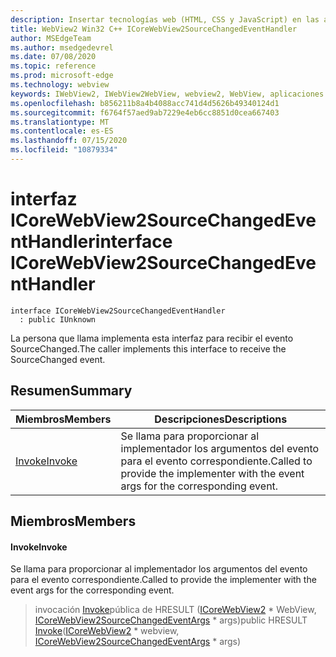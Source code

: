 ```yaml
---
description: Insertar tecnologías web (HTML, CSS y JavaScript) en las aplicaciones nativas con el control Microsoft Edge WebView2
title: WebView2 Win32 C++ ICoreWebView2SourceChangedEventHandler
author: MSEdgeTeam
ms.author: msedgedevrel
ms.date: 07/08/2020
ms.topic: reference
ms.prod: microsoft-edge
ms.technology: webview
keywords: IWebView2, IWebView2WebView, webview2, WebView, aplicaciones Win32, Win32, Edge, ICoreWebView2, ICoreWebView2Controller, control de explorador, HTML Edge, ICoreWebView2SourceChangedEventHandler
ms.openlocfilehash: b856211b8a4b4088acc741d4d5626b49340124d1
ms.sourcegitcommit: f6764f57aed9ab7229e4eb6cc8851d0cea667403
ms.translationtype: MT
ms.contentlocale: es-ES
ms.lasthandoff: 07/15/2020
ms.locfileid: "10879334"
---
```

# <span data-ttu-id="2dbb4-104">interfaz ICoreWebView2SourceChangedEventHandler</span><span class="sxs-lookup"><span data-stu-id="2dbb4-104">interface ICoreWebView2SourceChangedEventHandler</span></span> 

```
interface ICoreWebView2SourceChangedEventHandler
  : public IUnknown
```

<span data-ttu-id="2dbb4-105">La persona que llama implementa esta interfaz para recibir el evento SourceChanged.</span><span class="sxs-lookup"><span data-stu-id="2dbb4-105">The caller implements this interface to receive the SourceChanged event.</span></span>

## <span data-ttu-id="2dbb4-106">Resumen</span><span class="sxs-lookup"><span data-stu-id="2dbb4-106">Summary</span></span>

 <span data-ttu-id="2dbb4-107">Miembros</span><span class="sxs-lookup"><span data-stu-id="2dbb4-107">Members</span></span>                        | <span data-ttu-id="2dbb4-108">Descripciones</span><span class="sxs-lookup"><span data-stu-id="2dbb4-108">Descriptions</span></span>
--------------------------------|---------------------------------------------
[<span data-ttu-id="2dbb4-109">Invoke</span><span class="sxs-lookup"><span data-stu-id="2dbb4-109">Invoke</span></span>](#invoke) | <span data-ttu-id="2dbb4-110">Se llama para proporcionar al implementador los argumentos del evento para el evento correspondiente.</span><span class="sxs-lookup"><span data-stu-id="2dbb4-110">Called to provide the implementer with the event args for the corresponding event.</span></span>

## <span data-ttu-id="2dbb4-111">Miembros</span><span class="sxs-lookup"><span data-stu-id="2dbb4-111">Members</span></span>

#### <span data-ttu-id="2dbb4-112">Invoke</span><span class="sxs-lookup"><span data-stu-id="2dbb4-112">Invoke</span></span> 

<span data-ttu-id="2dbb4-113">Se llama para proporcionar al implementador los argumentos del evento para el evento correspondiente.</span><span class="sxs-lookup"><span data-stu-id="2dbb4-113">Called to provide the implementer with the event args for the corresponding event.</span></span>

> <span data-ttu-id="2dbb4-114">invocación [Invoke](#invoke)pública de HRESULT ([ICoreWebView2](icorewebview2.md) \* WebView, [ICoreWebView2SourceChangedEventArgs](icorewebview2sourcechangedeventargs.md) \* args)</span><span class="sxs-lookup"><span data-stu-id="2dbb4-114">public HRESULT [Invoke](#invoke)([ICoreWebView2](icorewebview2.md) \* webview, [ICoreWebView2SourceChangedEventArgs](icorewebview2sourcechangedeventargs.md) \* args)</span></span>

